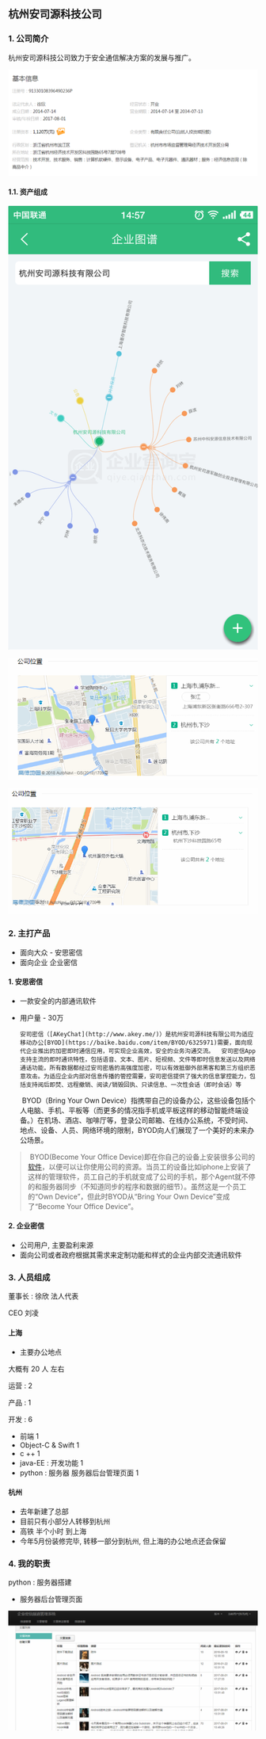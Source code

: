 ## 杭州安司源科技公司





### 1. 公司简介

 

杭州安司源科技公司致力于安全通信解决方案的发展与推广。

![1529905721966](assets/1529905721966.png)



#### 1.1. 资产组成

![Screenshot_2018-06-18-14-57-33-242_企业查询宝](assets/Screenshot_2018-06-18-14-57-33-242_企业查询宝.png)



![1529136146557](assets/1529136146557.png)

![1529136161684](assets/1529136161684.png)



### 2. 主打产品

- 面向大众  - 安思密信
- 面向企业  企业密信


#### 1. 安思密信

*   一款安全的内部通讯软件 
*   用户量  - 30万

		安司密信（[AKeyChat](http://www.akey.me/)）是杭州安司源科技有限公司为适应移动办公[BYOD](https://baike.baidu.com/item/BYOD/6325971)需要，面向现代企业推出的加密即时通信应用，可实现企业高效，安全的业务沟通交流。  安司密信App支持主流的即时通讯特性，包括语音、文本、图片、短视频、文件等即时信息发送以及网络通话功能，所有数据都经过安司密盾的高强度加密，可以有效抵御外部黑客和第三方组织恶意攻击。为适应企业内部对信息传播的管控需要，安司密信提供了强大的信息掌控能力，包括支持阅后即焚、远程撤销、阅读/销毁回执、只读信息、一次性会话（即时会话）等 

	   ​	BYOD（Bring Your Own Device）指携带自己的设备办公，这些设备包括个人电脑、手机、平板等（而更多的情况指手机或平板这样的移动智能终端设备。）在机场、酒店、咖啡厅等，登录公司邮箱、在线办公系统，不受时间、地点、设备、人员、网络环境的限制，BYOD向人们展现了一个美好的未来办公场景。
>
>   ​	BYOD(Become Your Office Device)即在你自己的设备上安装很多公司的[软件](https://baike.baidu.com/item/%E8%BD%AF%E4%BB%B6)，以便可以让你使用公司的资源。当员工的设备比如iphone上安装了这样的管理软件，员工自己的手机就变成了公司的手机，那个Agent就不停的和服务器同步（不知道同步的程序和数据的细节）。虽然这是一个员工的“Own Device”，但此时BYOD从“Bring Your Own Device”变成了“Become Your Office Device”。



#### 2. 企业密信

- 公司用户, 主要盈利来源
- 面向公司或者政府根据其需求来定制功能和样式的企业内部交流通讯软件




### 3. 人员组成

董事长  :  徐欣   法人代表

CEO  刘凌

#### 上海

- 主要办公地点

 大概有 20 人 左右

运营 :  2 

产品 :  1

开发 :   6    

-   前端  1
-   Object-C  &  Swift  1     
-   c ++  1
-   java-EE : 开发功能   1
-   python :   服务器   服务器后台管理页面  1 



#### 杭州

*   去年新建了总部
*   目前只有小部分人转移到杭州
*   高铁 半个小时 到上海
*   今年5月份装修完毕, 转移一部分到杭州, 但上海的办公地点还会保留



### 4. 我的职责

python :   服务器搭建

- 服务器后台管理页面

![1529304137839](assets/1529304137839.png)















